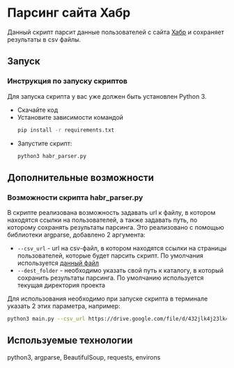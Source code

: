 # Парсинг сайта Хабр

Данный скрипт парсит данные пользователей с сайта [Хабр](https://career.habr.com/) и сохраняет результаты в csv файлы. 


## Запуск

### Инструкция по запуску скриптов

Для запуска скрипта у вас уже должен быть установлен Python 3.

- Скачайте код
- Установите зависимости командой 
    ```sh
    pip install -r requirements.txt
    ```
- Запустите скрипт: 
    ```sh
    python3 habr_parser.py
    ```


## Дополнительные возможности

### Возможности скрипта habr_parser.py

В скрипте реализована возможность задавать url к файлу, в котором находятся 
ссылки на пользователей, а также задавать путь, по которому сохранять результаты парсинга. 
Это реализовано с помощью библиотеки argparse, добавлено 2 аргумента:
- `--csv_url` - url на csv-файл, в котором находятся ссылки на страницы пользователей, которые будет парсить скрипт. По умолчания используется [данный файл](https://drive.google.com/file/d/1iHlRsw2QV-9asGpQDWEQ9kCp3UmoQs7n/view)
- `--dest_folder` - необходимо указать свой путь к каталогу, в который сохранить результаты парсинга. По умолчанию используется текущая директория проекта

Для использования необходимо при запуске скрипта в терминале указать 2 этих параметра, например: 
```sh
python3 main.py --csv_url https://drive.google.com/file/d/432jlk4j23lk4j32lk4j32l4k23jkl4/view --dest_folder some_directory
```

## Используемые технологии
python3, argparse, BeautifulSoup, requests, environs